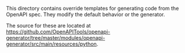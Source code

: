 This directory contains override templates for generating code from the OpenAPI spec.  They modify the default behavior or the generator.

The source for these are located at https://github.com/OpenAPITools/openapi-generator/tree/master/modules/openapi-generator/src/main/resources/python.